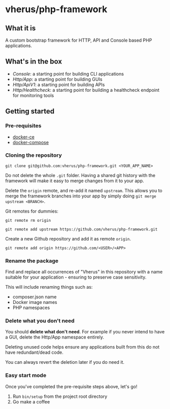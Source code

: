 # vherus/php-framework

## What it is
A custom bootstrap framework for HTTP, API and Console based PHP applications.

## What's in the box

- *Console*: a starting point for building CLI applications
- *Http/App*: a starting point for building GUIs
- *Http/ApiV1*: a starting point for building APIs
- *Http/Healthcheck*: a starting point for building a healthcheck endpoint for monitoring tools

## Getting started

### Pre-requisites
- [docker-ce](https://www.docker.com/community-edition)
- [docker-compose](https://docs.docker.com/compose)

### Cloning the repository
`git clone git@github.com:vherus/php-framework.git <YOUR_APP_NAME>`

Do not delete the whole `.git` folder. Having a shared git history with the framework will make it easy to merge changes from it to your app.

Delete the `origin` remote, and re-add it named `upstream`. This allows you to merge the framework branches into your app by simply doing `git merge upstream <BRANCH>`.

Git remotes for dummies:

`git remote rm origin`

`git remote add upstream https://github.com/vherus/php-framework.git`

Create a new Github repository and add it as remote `origin`.

`git remote add origin https://github.com/<USER>/<APP>`

### Rename the package
Find and replace all occurrences of "Vherus" in this repository with a name suitable for your application - ensuring to preserve case sensitivity.

This will include renaming things such as:

- composer.json name
- Docker image names
- PHP namespaces

### Delete what you don't need
You should **delete what don't need**. For example if you never intend to have a GUI, delete the Http/App namespace entirely.

Deleting unused code helps ensure any applications built from this do not have redundant/dead code.

You can always revert the deletion later if you do need it.

### Easy start mode

Once you've completed the pre-requisite steps above, let's go!

1. Run `bin/setup` from the project root directory
2. Go make a coffee